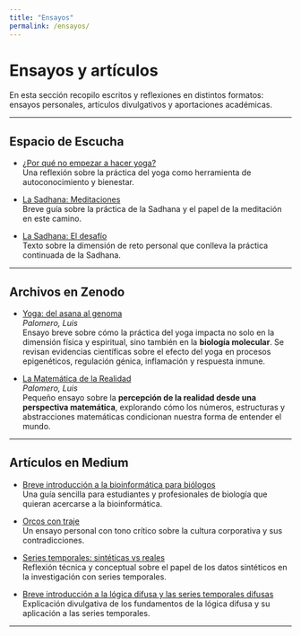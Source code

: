 ```yaml
---
title: "Ensayos"
permalink: /ensayos/
---
```


# Ensayos y artículos

En esta sección recopilo escritos y reflexiones en distintos formatos: ensayos personales, artículos divulgativos y aportaciones académicas.

---

## Espacio de Escucha
- [¿Por qué no empezar a hacer yoga?](https://espaciodeescucha.es/por-que-no-empezar-a-hacer-yoga/)  
  Una reflexión sobre la práctica del yoga como herramienta de autoconocimiento y bienestar.  

- [La Sadhana: Meditaciones](https://espaciodeescucha.es/la-sadhana-meditaciones/)  
  Breve guía sobre la práctica de la Sadhana y el papel de la meditación en este camino.  

- [La Sadhana: El desafío](https://espaciodeescucha.es/la-sadhana-el-desafio)  
  Texto sobre la dimensión de reto personal que conlleva la práctica continuada de la Sadhana.  

---

## Archivos en Zenodo
- [Yoga: del asana al genoma](https://zenodo.org/records/17087124)  
  *Palomero, Luis*  
  Ensayo breve sobre cómo la práctica del yoga impacta no solo en la dimensión física y espiritual, sino también en la **biología molecular**. Se revisan evidencias científicas sobre el efecto del yoga en procesos epigenéticos, regulación génica, inflamación y respuesta inmune.  

- [La Matemática de la Realidad](https://zenodo.org/records/14811936)  
  *Palomero, Luis*  
  Pequeño ensayo sobre la **percepción de la realidad desde una perspectiva matemática**, explorando cómo los números, estructuras y abstracciones matemáticas condicionan nuestra forma de entender el mundo.  

---

## Artículos en Medium
- [Breve introducción a la bioinformática para biólogos](https://medium.com/@luispalomero/breve-introducci%C3%B3n-a-la-bioinform%C3%A1tica-para-bi%C3%B3logos-777960e7e153)  
  Una guía sencilla para estudiantes y profesionales de biología que quieran acercarse a la bioinformática.  

- [Orcos con traje](https://medium.com/@luispalomero/orcos-con-traje-de86214ce7ff)  
  Un ensayo personal con tono crítico sobre la cultura corporativa y sus contradicciones.  

- [Series temporales: sintéticas vs reales](https://medium.com/@luispalomero/series-temporales-sint%C3%A9ticas-vs-reales-2498cc21da07)  
  Reflexión técnica y conceptual sobre el papel de los datos sintéticos en la investigación con series temporales.  

- [Breve introducción a la lógica difusa y las series temporales difusas](https://medium.com/@luispalomero/breve-introducci%C3%B3n-a-la-l%C3%B3gica-difusa-y-las-series-temporales-difusas-4cf8b523458b)  
  Explicación divulgativa de los fundamentos de la lógica difusa y su aplicación a las series temporales.  

---
